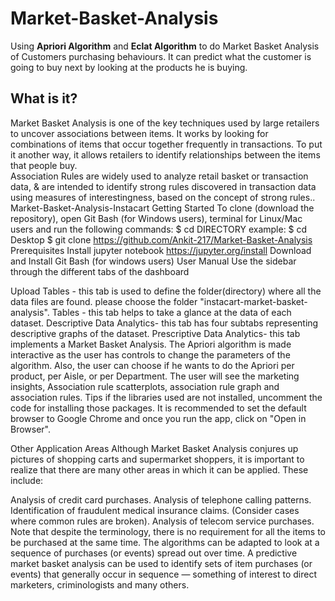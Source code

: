 # Market-Basket-Analysis
Using **Apriori Algorithm** and **Eclat Algorithm** to do Market Basket Analysis of Customers purchasing behaviours. It can predict what the customer is going to buy next by looking at the products he is buying.  

## What is it?   
Market Basket Analysis is one of the key techniques used by large retailers to uncover associations between items. It works by looking for combinations of items that occur together frequently in transactions. To put it another way, it allows retailers to identify relationships between the items that people buy.  
Association Rules are widely used to analyze retail basket or transaction data, & are intended to identify strong rules discovered in transaction data using measures of interestingness, based on the concept of strong rules..
Market-Basket-Analysis-Instacart
Getting Started
To clone (download the repository), open Git Bash (for Windows users), terminal for Linux/Mac users and run the following commands:
$ cd DIRECTORY
example:
$ cd Desktop
$ git clone https://github.com/Ankit-217/Market-Basket-Analysis
Prerequisites
Install jupyter notebook https://jupyter.org/install
Download and Install Git Bash (for windows users)
User Manual
Use the sidebar through the different tabs of the dashboard

Upload Tables - this tab is used to define the folder(directory) where all the data files are found. please choose the folder "instacart-market-basket-analysis".
Tables - this tab helps to take a glance at the data of each dataset.
Descriptive Data Analytics- this tab has four subtabs representing descriptive graphs of the dataset.
Prescriptive Data Analytics- this tab implements a Market Basket Analysis. The Apriori algorithm is made interactive as the user has controls to change the parameters of the algorithm. Also, the user can choose if he wants to do the Apriori per product, per Aisle, or per Department. The user will see the marketing insights, Association rule scatterplots, association rule graph and association rules.
Tips
if the libraries used are not installed, uncomment the code for installing those packages.
It is recommended to set the default browser to Google Chrome and once you run the app, click on "Open in Browser".

Other Application Areas
Although Market Basket Analysis conjures up pictures of shopping carts and supermarket shoppers, it is important to realize that there are many other areas in which it can be applied. These include:

Analysis of credit card purchases. Analysis of telephone calling patterns. Identification of fraudulent medical insurance claims. (Consider cases where common rules are broken). Analysis of telecom service purchases. Note that despite the terminology, there is no requirement for all the items to be purchased at the same time. The algorithms can be adapted to look at a sequence of purchases (or events) spread out over time. A predictive market basket analysis can be used to identify sets of item purchases (or events) that generally occur in sequence — something of interest to direct marketers, criminologists and many others.
